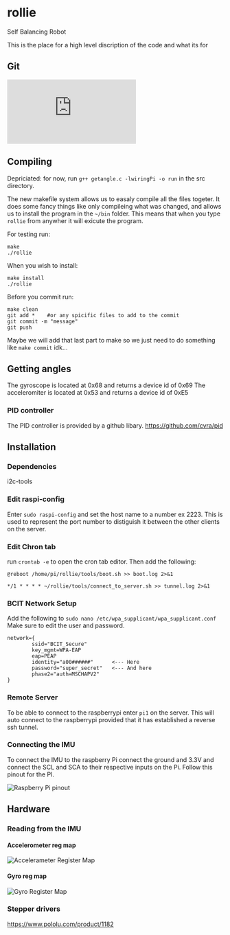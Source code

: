 # rollie
Self Balancing Robot


This is the place for a high level discription of the code and what its for

## Git
![Git cheat sheet](https://confluence.atlassian.com/bitbucketserver/basic-git-commands-776639767.html)

## Compiling
Depriciated: for now, run `g++ getangle.c -lwiringPi -o run` in the src directory.

The new makefile system allows us to easaly compile all the files togeter. It does some fancy things like only compileing what was changed, and allows us to install the program in the `~/bin` folder. This means that when you type `rollie` from anywher it will exicute the program.

For testing run:
```
make
./rollie
```

When you wish to install:
```
make install
./rollie
```

Before you commit run:
```
make clean
git add *    #or any spicific files to add to the commit
git commit -m "message"
git push
```
Maybe we will add that last part to make so we just need to do something like `make commit` idk...


## Getting angles
The gyroscope is located at 0x68 and returns a device id of 0x69
The acceleromiter is located at 0x53 and returns a device id of 0xE5

### PID controller
The PID controller is provided by a github libary. https://github.com/cvra/pid

## Installation
### Dependencies
i2c-tools

### Edit raspi-config
Enter `sudo raspi-config` and set the host name to a number ex 2223. This is used to represent the port number to distiguish it between the other clients on the server.


### Edit Chron tab
run `crontab -e` to open the cron tab editor. Then add the following:
```
@reboot /home/pi/rollie/tools/boot.sh >> boot.log 2>&1

*/1 * * * * ~/rollie/tools/connect_to_server.sh >> tunnel.log 2>&1
```

### BCIT Network Setup
Add the following to `sudo nano /etc/wpa_supplicant/wpa_supplicant.conf`
Make sure to edit the user and password.
```
network={
        ssid="BCIT_Secure"
        key_mgmt=WPA-EAP
        eap=PEAP
        identity="a00######"      <--- Here
        password="super_secret"   <--- And here
        phase2="auth=MSCHAPV2"
}
```

### Remote Server
To be able to connect to the raspberrypi enter `pi1` on the server. This will auto connect to the raspberrypi provided that it has established a reverse ssh tunnel.

### Connecting the IMU
To connect the IMU to the raspberry Pi connect the ground and 3.3V and connect the SCL and SCA to their respective inputs on the Pi. Follow this pinout for the PI.

 ![Raspberry Pi pinout](https://www.element14.com/community/servlet/JiveServlet/previewBody/73950-102-4-309126/GPIO_Pi2.png)

## Hardware 
### Reading from the IMU
#### Accelerometer reg map
 ![Accelerameter Register Map](http://www.aimagin.com/learn/images/thumb/2/2a/Using_i2c_master-example-adx345_register_map.PNG/800px-Using_i2c_master-example-adx345_register_map.PNG)
 
#### Gyro reg map
![Gyro Register Map](http://fixled.ru/image/data/Gyromap-s.jpg)

### Stepper drivers
https://www.pololu.com/product/1182

